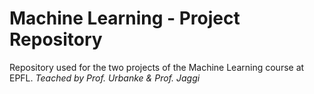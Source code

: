 # Machine Learning - Project Repository

Repository used for the two projects of the Machine Learning course at EPFL.
*Teached by Prof. Urbanke & Prof. Jaggi*


